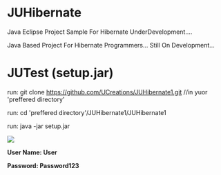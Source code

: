 # JUHibernate

Java Eclipse Project Sample For Hibernate UnderDevelopment....

Java Based Project For Hibernate Programmers... Still On Development...

# JUTest (setup.jar)

run: git clone https://github.com/UCreations/JUHibernate1.git //in yuor 'preffered directory'

run: cd 'preffered directory'/JUHibernate1/JUHibernate1

run: java -jar setup.jar

<img src=https://github.com/UCreations/JUHibernate/blob/master/JUHibernate/images/login.png>

<b>User Name:<b/> <normal>User</normal> 
  
<b>Password:</b> <normal>Password123</normal>

